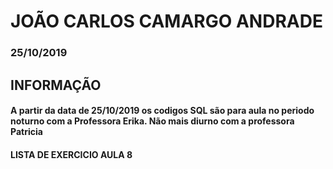 # JOÃO CARLOS CAMARGO ANDRADE
### 25/10/2019
## **INFORMAÇÃO**
#### A partir da data de 25/10/2019 os codigos SQL são para aula no periodo noturno com a Professora Erika. Não mais diurno com a professora Patricia

#### LISTA DE EXERCICIO AULA 8
